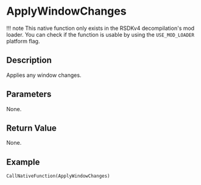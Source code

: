 # ApplyWindowChanges

!!! note
    This native function only exists in the RSDKv4 decompilation's mod loader. You can check if the function is usable by using the `USE_MOD_LOADER` platform flag.

## Description
Applies any window changes.

## Parameters
None.

## Return Value
None.

## Example
```
CallNativeFunction(ApplyWindowChanges)
```
